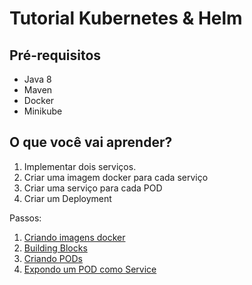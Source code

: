 # Tutorial Kubernetes & Helm

## Pré-requisitos

* Java 8
* Maven
* Docker
* Minikube

## O que você vai aprender?

1. Implementar dois serviços.
2. Criar uma imagem docker para cada serviço
3. Criar uma serviço para cada POD
4. Criar um Deployment

Passos:

1. [Criando imagens docker](/01-criando-imagens-docker.md)
2. [Building Blocks](/02-building-blocks.md)
2. [Criando PODs](/03-criando-pods.md)
4. [Expondo um POD como Service](/04-expondo-servico.md)